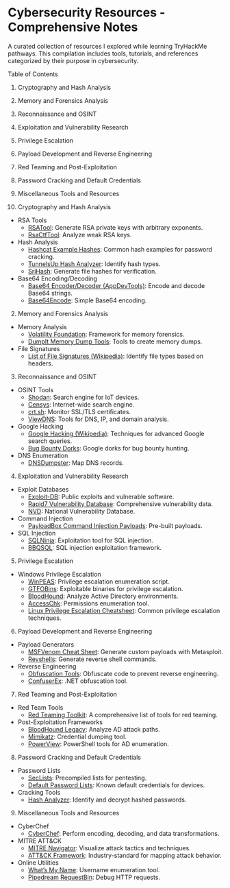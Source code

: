 # Cybersecurity Resources - Comprehensive Notes

A curated collection of resources I explored while learning TryHackMe pathways. This compilation includes tools, tutorials, and references categorized by their purpose in cybersecurity.

Table of Contents

1. Cryptography and Hash Analysis
2. Memory and Forensics Analysis
3. Reconnaissance and OSINT
4. Exploitation and Vulnerability Research
5. Privilege Escalation
6. Payload Development and Reverse Engineering
7. Red Teaming and Post-Exploitation
8. Password Cracking and Default Credentials
9. Miscellaneous Tools and Resources

1. Cryptography and Hash Analysis

- RSA Tools
  - [RSATool](https://github.com/ius/rsatool): Generate RSA private keys with arbitrary exponents.
  - [RsaCtfTool](https://github.com/RsaCtfTool/RsaCtfTool): Analyze weak RSA keys.
- Hash Analysis
  - [Hashcat Example Hashes](https://hashcat.net/wiki/doku.php?id=example_hashes): Common hash examples for password cracking.
  - [TunnelsUp Hash Analyzer](https://www.tunnelsup.com/hash-analyzer/): Identify hash types.
  - [SriHash](https://www.srihash.org/): Generate file hashes for verification.
- Base64 Encoding/Decoding
  - [Base64 Encoder/Decoder (AppDevTools)](https://appdevtools.com/base64-encoder-decoder): Encode and decode Base64 strings.
  - [Base64Encode](https://www.base64encode.org/): Simple Base64 encoding.

2.  Memory and Forensics Analysis

- Memory Analysis
  - [Volatility Foundation](https://volatilityfoundation.org/): Framework for memory forensics.
  - [DumpIt Memory Dump Tools](https://www.toolwar.com/2014/01/dumpit-memory-dump-tools.html): Tools to create memory dumps.
- File Signatures
  - [List of File Signatures (Wikipedia)](https://en.wikipedia.org/wiki/List_of_file_signatures): Identify file types based on headers.

3.  Reconnaissance and OSINT

- OSINT Tools
  - [Shodan](https://www.shodan.io/): Search engine for IoT devices.
  - [Censys](https://search.censys.io/): Internet-wide search engine.
  - [crt.sh](https://crt.sh/): Monitor SSL/TLS certificates.
  - [ViewDNS](https://viewdns.info/): Tools for DNS, IP, and domain analysis.
- Google Hacking
  - [Google Hacking (Wikipedia)](https://en.wikipedia.org/wiki/Google_hacking): Techniques for advanced Google search queries.
  - [Bug Bounty Dorks](https://github.com/sushiwushi/bug-bounty-dorks/blob/master/dorks.txt): Google dorks for bug bounty hunting.
- DNS Enumeration
  - [DNSDumpster](https://dnsdumpster.com/): Map DNS records.

4.  Exploitation and Vulnerability Research

- Exploit Databases
  - [Exploit-DB](https://www.exploit-db.com/): Public exploits and vulnerable software.
  - [Rapid7 Vulnerability Database](https://www.rapid7.com/db/): Comprehensive vulnerability data.
  - [NVD](https://nvd.nist.gov/vuln): National Vulnerability Database.
- Command Injection
  - [PayloadBox Command Injection Payloads](https://github.com/payloadbox/command-injection-payload-list): Pre-built payloads.
- SQL Injection
  - [SQLNinja](https://github.com/xxgrunge/sqlninja): Exploitation tool for SQL injection.
  - [BBQSQL](https://github.com/CiscoCXSecurity/bbqsql): SQL injection exploitation framework.

5.  Privilege Escalation

- Windows Privilege Escalation
  - [WinPEAS](https://github.com/peass-ng/PEASS-ng/tree/master/winPEAS): Privilege escalation enumeration script.
  - [GTFOBins](https://gtfobins.github.io/): Exploitable binaries for privilege escalation.
  - [BloodHound](https://bloodhound.readthedocs.io/en/latest/): Analyze Active Directory environments.
  - [AccessChk](https://learn.microsoft.com/en-us/sysinternals/downloads/accesschk): Permissions enumeration tool.
  - [Linux Privilege Escalation Cheatsheet](https://github.com/rmusser01/Infosec_Reference/blob/master/Draft/Cheat%20sheets%20reference%20pages%20Checklists%20-/Linux/cheat%20sheet%20Basic%20Linux%20Privilege%20Escalation.txt): Common privilege escalation techniques.

6.  Payload Development and Reverse Engineering

- Payload Generators
  - [MSFVenom Cheat Sheet](https://web.archive.org/web/20220607215637/https://thedarksource.com/msfvenom-cheat-sheet-create-metasploit-payloads/): Generate custom payloads with Metasploit.
  - [Revshells](https://www.revshells.com/): Generate reverse shell commands.
- Reverse Engineering
  - [Obfuscation Tools](https://codebeautify.org/javascript-obfuscator#): Obfuscate code to prevent reverse engineering.
  - [ConfuserEx](https://github.com/mkaring/ConfuserEx/releases/tag/v1.6.0): .NET obfuscation tool.

7.  Red Teaming and Post-Exploitation

- Red Team Tools
  - [Red Teaming Toolkit](https://github.com/infosecn1nja/Red-Teaming-Toolkit#Payload%20Development): A comprehensive list of tools for red teaming.
- Post-Exploitation Frameworks
  - [BloodHound Legacy](https://github.com/SpecterOps/BloodHound-Legacy): Analyze AD attack paths.
  - [Mimikatz](https://github.com/gentilkiwi/mimikatz): Credential dumping tool.
  - [PowerView](https://github.com/PowerShellEmpire/PowerTools/tree/master/PowerView): PowerShell tools for AD enumeration.

8.  Password Cracking and Default Credentials

- Password Lists
  - [SecLists](https://github.com/danielmiessler/SecLists): Precompiled lists for pentesting.
  - [Default Password Lists](https://default-password.info/): Known default credentials for devices.
- Cracking Tools
  - [Hash Analyzer](https://hashes.com/en/decrypt/hash): Identify and decrypt hashed passwords.

9.  Miscellaneous Tools and Resources

- CyberChef
  - [CyberChef](https://gchq.github.io/CyberChef/): Perform encoding, decoding, and data transformations.
- MITRE ATT&CK
  - [MITRE Navigator](https://mitre-attack.github.io/attack-navigator/): Visualize attack tactics and techniques.
  - [ATT&CK Framework](https://attack.mitre.org/): Industry-standard for mapping attack behavior.
- Online Utilities
  - [What’s My Name](https://whatsmyname.app/): Username enumeration tool.
  - [Pipedream RequestBin](https://pipedream.com/requestbin): Debug HTTP requests.

